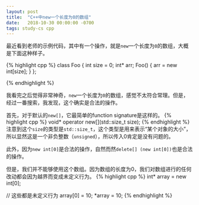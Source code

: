 ```yaml
---
layout: post
title:  "C++中new一个长度为0的数组"
date:   2018-10-30 00:00:00 -0700
tags: study-cs cpp
---
```


最近看到老师的示例代码，其中有一个操作，就是`new`一个长度为`0`的数组，大概是下面这种样子。

{% highlight cpp %}
class Foo {
    int size = 0;
    int* arr;
    Foo() {
        arr = new int[size];
    }
};

{% endhighlight %}

我看完之后觉得非常神奇，`new`一个长度为`0`的数组，感觉不太符合常理。但是，经过一番搜索，我发现，这个确实是合法的操作。

首先，对于默认的`new[]`，它最简单的function signature是这样的。
{% highlight cpp %}
void* operator new[](std::size_t size);
{% endhighlight %}
注意到这个`size`的类型是`std::size_t`，这个类型是用来表示“某个对象的大小”，所以显然这是一个非负整数（`unsigned`），所以传入0肯定是没有问题的。

此外，因为`new int[0]`是合法的操作，自然而然`delete[] (new int[0])`也是合法的操作。

但是，我们并不能够使用这个数组。因为数组的长度为0，我们对数组进行的任何改动都会因为越界而变成未定义行为。
{% highlight cpp %}
int* array = new int[0];

// 这些都是未定义行为
array[0] = 10;
*array = 10;
{% endhighlight %}